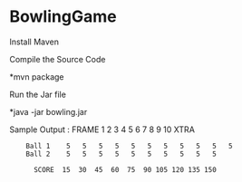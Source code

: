 # BowlingGame
Install Maven

Compile the Source Code

  *mvn package

Run the Jar file

  *java -jar bowling.jar

Sample Output :
 	  FRAME   1   2   3   4   5   6   7   8   9  10  XTRA

        Ball 1    5   5   5   5   5   5   5   5   5   5   5
        Ball 2    5   5   5   5   5   5   5   5   5   5

          SCORE  15  30  45  60  75  90 105 120 135 150 

